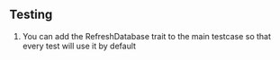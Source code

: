 ## Testing
1. You can add the RefreshDatabase trait to the main testcase so that every test will use it by default
